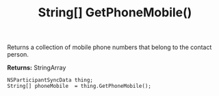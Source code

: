 ﻿---
uid: crmscript_ref_NSParticipantSyncData_GetPhoneMobile
title: String[] GetPhoneMobile()
intellisense: NSParticipantSyncData.GetPhoneMobile
keywords: NSParticipantSyncData, GetPhoneMobile
so.topic: reference
---

Returns a collection of mobile phone numbers that belong to the contact person.

**Returns:** StringArray


```crmscript
NSParticipantSyncData thing;
String[] phoneMobile  = thing.GetPhoneMobile();
```


